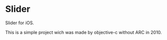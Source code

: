 # Slider
Slider for iOS.

This is a simple project wich was made by objective-c without ARC in 2010.

